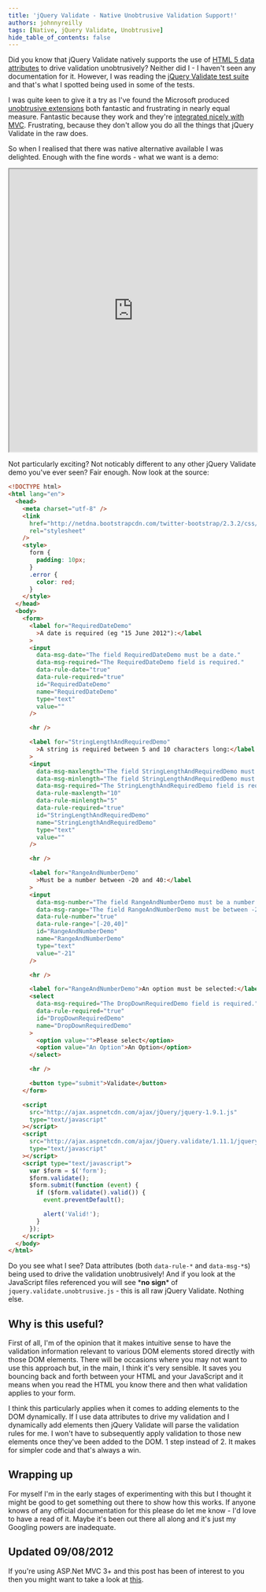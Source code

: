 ```yaml
---
title: 'jQuery Validate - Native Unobtrusive Validation Support!'
authors: johnnyreilly
tags: [Native, jQuery Validate, Unobtrusive]
hide_table_of_contents: false
---
```


Did you know that jQuery Validate natively supports the use of [HTML 5 data attributes](http://ejohn.org/blog/html-5-data-attributes/) to drive validation unobtrusively? Neither did I - I haven't seen any documentation for it. However, I was reading the [jQuery Validate test suite](https://github.com/jzaefferer/jquery-validation/blob/master/test/index.html) and that's what I spotted being used in some of the tests.

I was quite keen to give it a try as I've found the Microsoft produced [unobtrusive extensions](http://nuget.org/packages/jQuery.Validation.Unobtrusive/) both fantastic and frustrating in nearly equal measure. Fantastic because they work and they're [integrated nicely with MVC](../2012-08-06-jquery-unobtrusive-validation/index.md). Frustrating, because they don't allow you do all the things that jQuery Validate in the raw does.

So when I realised that there was native alternative available I was delighted. Enough with the fine words - what we want is a demo:

<iframe src="https://htmlpreview.github.io/?http://gist.github.com/johnnyreilly/5867188/raw/272b1b42f4773fe6df843550b3e3d457013522a8/Demo.html" width="100%" height="575"></iframe>

Not particularly exciting? Not noticably different to any other jQuery Validate demo you've ever seen? Fair enough. Now look at the source:

```html
<!DOCTYPE html>
<html lang="en">
  <head>
    <meta charset="utf-8" />
    <link
      href="http://netdna.bootstrapcdn.com/twitter-bootstrap/2.3.2/css/bootstrap-combined.min.css"
      rel="stylesheet"
    />
    <style>
      form {
        padding: 10px;
      }
      .error {
        color: red;
      }
    </style>
  </head>
  <body>
    <form>
      <label for="RequiredDateDemo"
        >A date is required (eg "15 June 2012"):</label
      >
      <input
        data-msg-date="The field RequiredDateDemo must be a date."
        data-msg-required="The RequiredDateDemo field is required."
        data-rule-date="true"
        data-rule-required="true"
        id="RequiredDateDemo"
        name="RequiredDateDemo"
        type="text"
        value=""
      />

      <hr />

      <label for="StringLengthAndRequiredDemo"
        >A string is required between 5 and 10 characters long:</label
      >
      <input
        data-msg-maxlength="The field StringLengthAndRequiredDemo must be a string with a minimum length of 5 and a maximum length of 10."
        data-msg-minlength="The field StringLengthAndRequiredDemo must be a string with a minimum length of 5 and a maximum length of 10."
        data-msg-required="The StringLengthAndRequiredDemo field is required."
        data-rule-maxlength="10"
        data-rule-minlength="5"
        data-rule-required="true"
        id="StringLengthAndRequiredDemo"
        name="StringLengthAndRequiredDemo"
        type="text"
        value=""
      />

      <hr />

      <label for="RangeAndNumberDemo"
        >Must be a number between -20 and 40:</label
      >
      <input
        data-msg-number="The field RangeAndNumberDemo must be a number."
        data-msg-range="The field RangeAndNumberDemo must be between -20 and 40."
        data-rule-number="true"
        data-rule-range="[-20,40]"
        id="RangeAndNumberDemo"
        name="RangeAndNumberDemo"
        type="text"
        value="-21"
      />

      <hr />

      <label for="RangeAndNumberDemo">An option must be selected:</label>
      <select
        data-msg-required="The DropDownRequiredDemo field is required."
        data-rule-required="true"
        id="DropDownRequiredDemo"
        name="DropDownRequiredDemo"
      >
        <option value="">Please select</option>
        <option value="An Option">An Option</option>
      </select>

      <hr />

      <button type="submit">Validate</button>
    </form>

    <script
      src="http://ajax.aspnetcdn.com/ajax/jQuery/jquery-1.9.1.js"
      type="text/javascript"
    ></script>
    <script
      src="http://ajax.aspnetcdn.com/ajax/jQuery.validate/1.11.1/jquery.validate.js"
      type="text/javascript"
    ></script>
    <script type="text/javascript">
      var $form = $('form');
      $form.validate();
      $form.submit(function (event) {
        if ($form.validate().valid()) {
          event.preventDefault();

          alert('Valid!');
        }
      });
    </script>
  </body>
</html>
```

Do you see what I see? Data attributes (both `data-rule-*` and `data-msg-*`s) being used to drive the validation unobtrusively! And if you look at the JavaScript files referenced you will see \***no sign**\* of `jquery.validate.unobtrusive.js` \- this is all raw jQuery Validate. Nothing else.

## Why is this useful?

First of all, I'm of the opinion that it makes intuitive sense to have the validation information relevant to various DOM elements stored directly with those DOM elements. There will be occasions where you may not want to use this approach but, in the main, I think it's very sensible. It saves you bouncing back and forth between your HTML and your JavaScript and it means when you read the HTML you know there and then what validation applies to your form.

I think this particularly applies when it comes to adding elements to the DOM dynamically. If I use data attributes to drive my validation and I dynamically add elements then jQuery Validate will parse the validation rules for me. I won't have to subsequently apply validation to those new elements once they've been added to the DOM. 1 step instead of 2. It makes for simpler code and that's always a win.

## Wrapping up

For myself I'm in the early stages of experimenting with this but I thought it might be good to get something out there to show how this works. If anyone knows of any official documentation for this please do let me know - I'd love to have a read of it. Maybe it's been out there all along and it's just my Googling powers are inadequate.

## Updated 09/08/2012

If you're using ASP.Net MVC 3+ and this post has been of interest to you then you might want to take a look at [this](../2013-08-08-announcing-jquery-validation/index.md).
